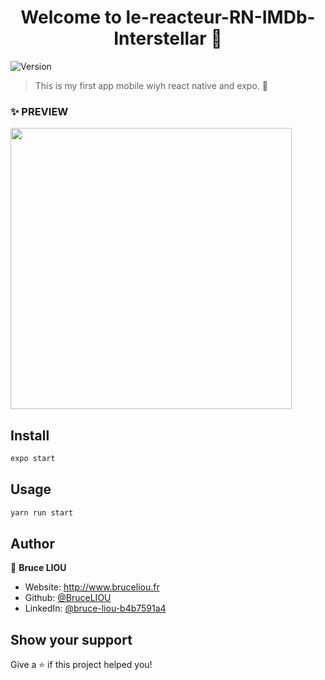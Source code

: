 <h1 align="center">Welcome to le-reacteur-RN-IMDb-Interstellar 👋</h1>
<p>
  <img alt="Version" src="https://img.shields.io/badge/version-1.0.0-blue.svg?cacheSeconds=2592000" />
</p>

> This is my first app mobile wiyh react native and expo. 📱

### ✨ PREVIEW
<img align="center" src="https://github.com/BruceLIOU/le-reacteur-RN-IMDb-Interstellar/blob/main/_preview/preview_app.gif" width="450" height="auto"/>

## Install

```sh
expo start
```

## Usage

```sh
yarn run start
```

## Author

👤 **Bruce LIOU**

* Website: http://www.bruceliou.fr
* Github: [@BruceLIOU](https://github.com/BruceLIOU)
* LinkedIn: [@bruce-liou-b4b7591a4](https://linkedin.com/in/bruce-liou-b4b7591a4)

## Show your support

Give a ⭐️ if this project helped you!
